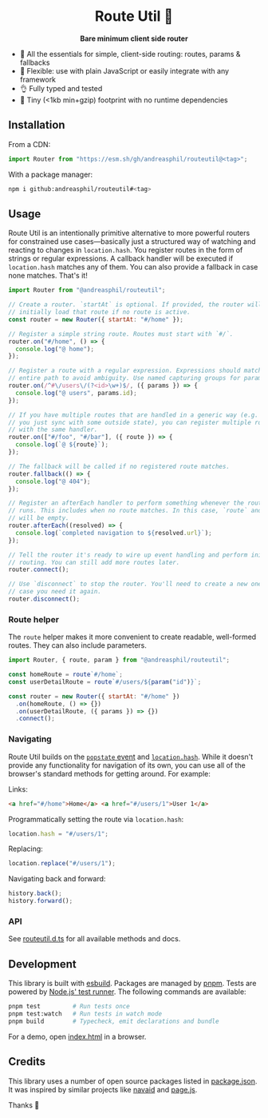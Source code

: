 <h1 align="center">
  Route Util 🪿
</h1>

<p align="center">
  <strong>Bare minimum client side router</strong>
</p>

- 🍱 All the essentials for simple, client-side routing: routes, params & fallbacks
- 🐙 Flexible: use with plain JavaScript or easily integrate with any framework
- 👌 Fully typed and tested
- 🐛 Tiny (<1kb min+gzip) footprint with no runtime dependencies

## Installation

From a CDN:

```js
import Router from "https://esm.sh/gh/andreasphil/routeutil@<tag>";
```

With a package manager:

```sh
npm i github:andreasphil/routeutil#<tag>
```

## Usage

Route Util is an intentionally primitive alternative to more powerful routers for constrained use cases—basically just a structured way of watching and reacting to changes in `location.hash`. You register routes in the form of strings or regular expressions. A callback handler will be executed if `location.hash` matches any of them. You can also provide a fallback in case none matches. That's it!

```js
import Router from "@andreasphil/routeutil";

// Create a router. `startAt` is optional. If provided, the router will
// initially load that route if no route is active.
const router = new Router({ startAt: "#/home" });

// Register a simple string route. Routes must start with `#/`.
router.on("#/home", () => {
  console.log("@ home");
});

// Register a route with a regular expression. Expressions should match the
// entire path to avoid ambiguity. Use named capturing groups for paramters.
router.on(/^#\/users\/(?<id>\w+)$/, ({ params }) => {
  console.log("@ users", params.id);
});

// If you have multiple routes that are handled in a generic way (e.g. if
// you just sync with some outside state), you can register multiple routes
// with the same handler.
router.on(["#/foo", "#/bar"], ({ route }) => {
  console.log(`@ ${route}`);
});

// The fallback will be called if no registered route matches.
router.fallback(() => {
  console.log("@ 404");
});

// Register an afterEach handler to perform something whenever the router
// runs. This includes when no route matches. In this case, `route` and `params`
// will be empty.
router.afterEach((resolved) => {
  console.log(`completed navigation to ${resolved.url}`);
});

// Tell the router it's ready to wire up event handling and perform initial
// routing. You can still add more routes later.
router.connect();

// Use `disconnect` to stop the router. You'll need to create a new one in
// case you need it again.
router.disconnect();
```

### Route helper

The `route` helper makes it more convenient to create readable, well-formed routes. They can also include parameters.

```js
import Router, { route, param } from "@andreasphil/routeutil";

const homeRoute = route`#/home`;
const userDetailRoute = route`#/users/${param("id")}`;

const router = new Router({ startAt: "#/home" })
  .on(homeRoute, () => {})
  .on(userDetailRoute, ({ params }) => {})
  .connect();
```

### Navigating

Route Util builds on the [`popstate` event](https://developer.mozilla.org/en-US/docs/Web/API/Window/popstate_event) and [`location.hash`](https://developer.mozilla.org/en-US/docs/Web/API/Location/hash). While it doesn't provide any functionality for navigation of its own, you can use all of the browser's standard methods for getting around. For example:

Links:

```html
<a href="#/home">Home</a> <a href="#/users/1">User 1</a>
```

Programmatically setting the route via `location.hash`:

```js
location.hash = "#/users/1";
```

Replacing:

```js
location.replace("#/users/1");
```

Navigating back and forward:

```js
history.back();
history.forward();
```

### API

See [routeutil.d.ts](./dist/routeutil.d.ts) for all available methods and docs.

## Development

This library is built with [esbuild](https://esbuild.github.io). Packages are managed by [pnpm](https://pnpm.io). Tests are powered by [Node.js' test runner](https://nodejs.org/en/learn/test-runner/introduction). The following commands are available:

```sh
pnpm test         # Run tests once
pnpm test:watch   # Run tests in watch mode
pnpm build        # Typecheck, emit declarations and bundle
```

For a demo, open [index.html](./index.html) in a browser.

## Credits

This library uses a number of open source packages listed in [package.json](./package.json). It was inspired by similar projects like [navaid](https://github.com/lukeed/navaid) and [page.js](https://github.com/visionmedia/page.js).

Thanks 🙏
